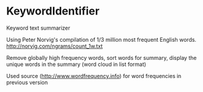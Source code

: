 # KeywordIdentifier
Keyword text summarizer

Using Peter Norvig's compilation of 1/3 million most frequent English words.
http://norvig.com/ngrams/count_1w.txt

Remove globally high frequency words, sort words for summary, display the unique words in the summary (word cloud in list format)

Used source (http://www.wordfrequency.info) for word frequencies in previous version
